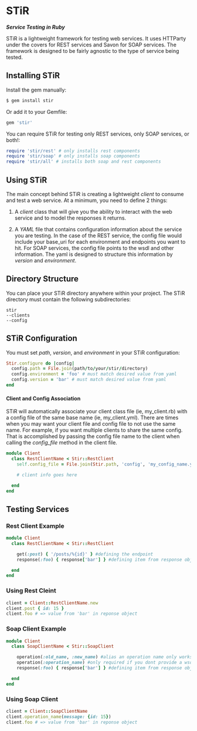 # STiR
***Service Testing in Ruby***

STiR is a lightweight framework for testing web services. It uses HTTParty under the
covers for REST services and Savon for SOAP services. The framework is designed to be
fairly agnostic to the type of service being tested.

## Installing STiR
Install the gem manually:
```ruby
$ gem install stir
```

Or add it to your Gemfile:
```ruby
gem 'stir'
```

You can require STiR for testing only REST services, only SOAP services, or both!:
```ruby
require 'stir/rest' # only installs rest components
require 'stir/soap' # only installs soap components
require 'stir/all' # installs both soap and rest components
```

## Using STiR
The main concept behind STiR is creating a lightweight *client* to consume and test a
web service. At a minimum, you need to define 2 things:

1. A *client* class that will give you the ability to interact with the web service and to model
the responses it returns.

2. A *YAML* file that contains configuration information about the service you are testing. In the
case of the REST service, the config file would include your base_uri for each environment and
endpoints you want to hit. For SOAP services, the config file points to the wsdl and other information. The yaml is designed to structure this information by *version* and *environment*.

## Directory Structure
You can place your STiR directory anywhere within your project. The STiR
directory must contain the following subdirectories:

```
stir
--clients
--config
```

## STiR Configuration
You must set *path*, *version*, and *environment* in your STiR configuration:
```ruby
Stir.configure do |config|
  config.path = File.join(path/to/your/stir/directory)
  config.environment = 'foo' # must match desired value from yaml
  config.version = 'bar' # must match desired value from yaml
end
```

#### Client and Config Association
STiR will automatically associate your client class file (ie, my_client.rb) with a config file of the same base name (ie, my_client.yml). There are times when you may want your client file and config file to not use the same name. For example, if you want multiple clients to share the same config. That is accomplished by passing the config file name to the client when calling the *config_file* method in the client file.

```ruby
module Client
  class RestClientName < Stir::RestClient
    self.config_file = File.join(Stir.path, 'config', 'my_config_name.yml')

    # client info goes here

  end
end
```

## Testing Services

### Rest Client Example
```ruby
module Client
  class RestClientName < Stir::RestClient

    get(:post) { '/posts/%{id}' } #defining the endpoint
    response(:foo) { response['bar'] } #defining item from response object

  end
end
```
### Using Rest Cleint
```ruby
client = Client::RestClientName.new
client.post { id: 15 }
client.foo # => value from 'bar' in reponse object
```

### Soap Client Example
```ruby
module Client
  class SoapClientName < Stir::SoapClient

    operation(:old_name, :new_name) #alias an operation name only works is you provide wsdl
    operation(:operation_name) #only required if you dont provide a wsdl
    response(:foo) { response['bar'] } #defining item from response object

  end
end
```
### Using Soap Client
```ruby
client = Client::SoapClientName
client.operation_name(message: {id: 15})
client.foo # => value from 'bar' in reponse object
```
